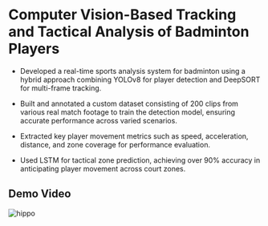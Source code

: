 # Computer Vision-Based Tracking and Tactical Analysis of Badminton Players
- Developed a real-time sports analysis system for badminton using a hybrid approach combining YOLOv8 for player detection and DeepSORT for multi-frame tracking.

- Built and annotated a custom dataset consisting of 200 clips from various real match footage to train the detection model, ensuring accurate performance across varied scenarios.

- Extracted key player movement metrics such as speed, acceleration, distance, and zone coverage for performance evaluation.

- Used LSTM for tactical zone prediction, achieving over 90% accuracy in anticipating player movement across court zones.

## Demo Video
![hippo](deepsort_output.gif)

